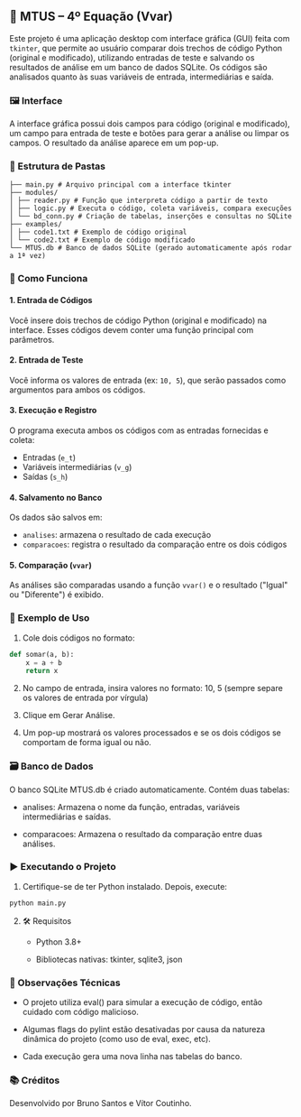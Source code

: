 ## 🧪 MTUS – 4º Equação (Vvar)

Este projeto é uma aplicação desktop com interface gráfica (GUI) feita com `tkinter`, que permite ao usuário comparar dois trechos de código Python (original e modificado), utilizando entradas de teste e salvando os resultados de análise em um banco de dados SQLite. Os códigos são analisados quanto às suas variáveis de entrada, intermediárias e saída.

### 🖼️ Interface

A interface gráfica possui dois campos para código (original e modificado), um campo para entrada de teste e botões para gerar a análise ou limpar os campos. O resultado da análise aparece em um pop-up.


### 📁 Estrutura de Pastas

```
├── main.py # Arquivo principal com a interface tkinter
├── modules/
│ ├── reader.py # Função que interpreta código a partir de texto
│ ├── logic.py # Executa o código, coleta variáveis, compara execuções
│ └── bd_conn.py # Criação de tabelas, inserções e consultas no SQLite
├── examples/
│ ├── code1.txt # Exemplo de código original
│ └── code2.txt # Exemplo de código modificado
└── MTUS.db # Banco de dados SQLite (gerado automaticamente após rodar a 1ª vez)
```

### 🧠 Como Funciona

#### 1. Entrada de Códigos
Você insere dois trechos de código Python (original e modificado) na interface. Esses códigos devem conter uma função principal com parâmetros.

#### 2. Entrada de Teste
Você informa os valores de entrada (ex: `10, 5`), que serão passados como argumentos para ambos os códigos.

#### 3. Execução e Registro
O programa executa ambos os códigos com as entradas fornecidas e coleta:
- Entradas (`e_t`)
- Variáveis intermediárias (`v_g`)
- Saídas (`s_h`)

#### 4. Salvamento no Banco
Os dados são salvos em:
- `analises`: armazena o resultado de cada execução
- `comparacoes`: registra o resultado da comparação entre os dois códigos

#### 5. Comparação (`vvar`)
As análises são comparadas usando a função `vvar()` e o resultado ("Igual" ou "Diferente") é exibido.


### 🧪 Exemplo de Uso

1. Cole dois códigos no formato:

```python
def somar(a, b):
    x = a + b
    return x
```
2. No campo de entrada, insira valores no formato: 10, 5 (sempre separe os valores de entrada por vírgula)

3. Clique em Gerar Análise.

4. Um pop-up mostrará os valores processados e se os dois códigos se comportam de forma igual ou não.

### 🗃️ Banco de Dados

O banco SQLite MTUS.db é criado automaticamente. Contém duas tabelas:

- analises:
    Armazena o nome da função, entradas, variáveis intermediárias e saídas.

- comparacoes: 
    Armazena o resultado da comparação entre duas análises.

### ▶️ Executando o Projeto

1. Certifique-se de ter Python instalado. Depois, execute:

```bash
python main.py
```

2. 🛠️ Requisitos

    - Python 3.8+

    - Bibliotecas nativas: tkinter, sqlite3, json

### 📌 Observações Técnicas

- O projeto utiliza eval() para simular a execução de código, então cuidado com código malicioso.

- Algumas flags do pylint estão desativadas por causa da natureza dinâmica do projeto (como uso de eval, exec, etc).

- Cada execução gera uma nova linha nas tabelas do banco.

### 📚 Créditos

Desenvolvido por Bruno Santos e Vítor Coutinho.